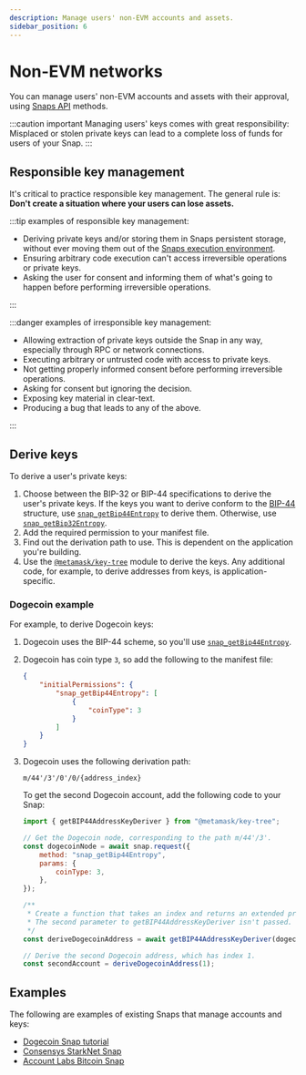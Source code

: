 ```yaml
---
description: Manage users' non-EVM accounts and assets.
sidebar_position: 6
---
```


# Non-EVM networks

You can manage users' non-EVM accounts and assets with their approval, using
[Snaps API](../reference/snaps-api.md) methods.

:::caution important
Managing users' keys comes with great responsibility: Misplaced or stolen
private keys can lead to a complete loss of funds for users of your Snap.
:::

## Responsible key management

It's critical to practice responsible key management.
The general rule is: **Don't create a situation where your users can lose assets.**

:::tip examples of responsible key management:

- Deriving private keys and/or storing them in Snaps persistent storage, without ever moving them
  out of the [Snaps execution environment](../learn/about-snaps/execution-environment.md).
- Ensuring arbitrary code execution can't access irreversible operations or private keys.
- Asking the user for consent and informing them of what's going to happen before performing
  irreversible operations.

:::

:::danger examples of irresponsible key management:

- Allowing extraction of private keys outside the Snap in any way, especially through RPC or
  network connections.
- Executing arbitrary or untrusted code with access to private keys.
- Not getting properly informed consent before performing irreversible operations.
- Asking for consent but ignoring the decision.
- Exposing key material in clear-text.
- Producing a bug that leads to any of the above.

:::

## Derive keys

To derive a user's private keys:

1. Choose between the BIP-32 or BIP-44 specifications to derive the user's private keys.
    If the keys you want to derive conform to the
    [BIP-44](https://github.com/bitcoin/bips/blob/master/bip-0044.mediawiki) structure, use
    [`snap_getBip44Entropy`](../reference/snaps-api.md#snap_getbip44entropy) to derive them.
    Otherwise, use [`snap_getBip32Entropy`](../reference/snaps-api.md#snap_getbip32entropy).
2. Add the required permission to your manifest file.
3. Find out the derivation path to use.
    This is dependent on the application you're building.
4. Use the [`@metamask/key-tree`](https://github.com/MetaMask/key-tree) module to derive the keys.
    Any additional code, for example, to derive addresses from keys, is application-specific.

### Dogecoin example

For example, to derive Dogecoin keys:

1. Dogecoin uses the BIP-44 scheme, so you'll use
   [`snap_getBip44Entropy`](../reference/snaps-api.md#snap_getbip44entropy).
2. Dogecoin has coin type `3`, so add the following to the manifest file:

   ```json title="snap.manifest.json"
   {
       "initialPermissions": {
           "snap_getBip44Entropy": [
               {
                   "coinType": 3
               }
           ]
       }
   }
   ```

3. Dogecoin uses the following derivation path:

   ```
   m/44'/3'/0'/0/{address_index}
   ```

   To get the second Dogecoin account, add the following code to your Snap:

   ```javascript title="index.js"
   import { getBIP44AddressKeyDeriver } from "@metamask/key-tree";

   // Get the Dogecoin node, corresponding to the path m/44'/3'.
   const dogecoinNode = await snap.request({
       method: "snap_getBip44Entropy",
       params: {
           coinType: 3,
       },
   });

   /**
    * Create a function that takes an index and returns an extended private key for m/44'/3'/0'/0/address_index.
    * The second parameter to getBIP44AddressKeyDeriver isn't passed. This sets account and changes to 0.
    */
   const deriveDogecoinAddress = await getBIP44AddressKeyDeriver(dogecoinNode);

   // Derive the second Dogecoin address, which has index 1.
   const secondAccount = deriveDogecoinAddress(1);
   ```
   
## Examples

The following are examples of existing Snaps that manage accounts and keys:

- [Dogecoin Snap tutorial](https://github.com/ziad-saab/dogecoin-snap)
- [Consensys StarkNet Snap](https://github.com/Consensys/starknet-snap)
- [Account Labs Bitcoin Snap](https://github.com/snapdao/btcsnap)
